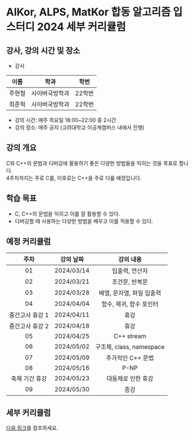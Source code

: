 
# AlKor, ALPS, MatKor 합동 알고리즘 입 스터디 2024 세부 커리큘럼 

## 강사, 강의 시간 및 장소

* 강사

| 이름 | 학과 | 학번 |  
| :---: | :---------: | :---: |
| 주현철 | 사이버국방학과 | 22학번 |
| 최준혁 | 사이버국방학과 | 22학번 |

* 강의 시간: 매주 목요일 18:00~22:00 중 2시간
* 강의 장소: 매주 공지 (고려대학교 이공계캠퍼스 내에서 진행)

## 강의 개요

C와 C++의 문법과 디버깅에 활용하기 좋은 다양한 방법들을 익히는 것을 목표로 합니다.     
4주차까지는 주로 C를, 이후로는 C++을 주로 다룰 예정입니다.    


## 학습 목표

- C, C++의 문법을 익히고 이를 잘 활용할 수 있다.
- 디버깅할 때 사용하는 다양한 방법을 배우고 이를 적용할 수 있다.

## 예정 커리큘럼

| 주차 | 강의 날짜 |              강의 내용                |
| :--: | :------: |:--------------------------------------------: | 
| 01 | 2024/03/14 | 입출력, 연산자 |
| 02 | 2024/03/21 | 조건문, 반복문 |  |
| 03 | 2024/03/28 | 배열, 문자열, 파일 입출력 |  |
| 04 | 2024/04/04 | 함수, 재귀, 함수 포인터 |  |
| 중간고사 휴강 1 | 2024/04/11 | 휴강 |  |
| 중간고사 휴강 2 | 2024/04/18 | 휴강 |  |
| 05 | 2024/04/25 | C++ stream |  |
| 06 | 2024/05/02 | 구조체, class, namespace |  |
| 07 | 2024/05/09 | 추가적인 C++ 문법  |  |
| 08 | 2024/05/16 | P-NP |  |
| 축제 기간 휴강 | 2024/05/23 | 대동제로 인한 휴강 |  |
| 09 | 2024/05/30 | 종강 |  |

## 세부 커리큘럼

[다음 링크](https://github.com/ALPS-Study/Introduction/tree/master/2024-1R/0x00%20%EC%9E%85%EB%AC%B8%20%EC%8A%A4%ED%84%B0%EB%94%94)를 참조하세요.
